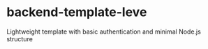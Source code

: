 # backend-template-leve
Lightweight template with basic authentication and minimal Node.js structure
